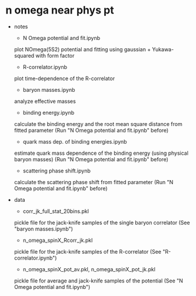 # n omega near phys pt

* notes

  + N Omega potential and fit.ipynb

  plot NOmega(5S2) potential and fitting using gaussian + Yukawa-squared with form factor

  + R-correlator.ipynb

  plot time-dependence of the R-correlator

  + baryon masses.ipynb

  analyze effective masses

  + binding energy.ipynb

  calculate the binding energy and the root mean square distance from fitted parameter (Run "N Omega potential and fit.ipynb" before)

  + quark mass dep. of binding energies.ipynb

  estimate quark mass dependence of the binding energy (using physical baryon masses) (Run "N Omega potential and fit.ipynb" before)

  + scattering phase shift.ipynb

  calculate the scattering phase shift from fitted parameter (Run "N Omega potential and fit.ipynb" before)


* data

  + corr_jk_full_stat_20bins.pkl

  pickle file for the jack-knife samples of the single baryon correlator
  (See "baryon masses.ipynb")

  + n_omega_spinX_Rcorr_jk.pkl

  pickle file for the jack-knife samples of the R-correlator (See "R-correlator.ipynb")

  + n_omega_spinX_pot_av.pkl, n_omega_spinX_pot_jk.pkl

  pickle file for average and jack-knife samples of the potential (See "N Omega potential and fit.ipynb")
